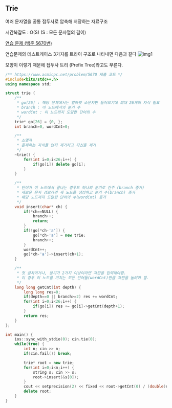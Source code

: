 ## Trie
여러 문자열을 공통 접두사로 압축해 저장하는 자료구조

시간복잡도 : O(S) (S : 모든 문자열의 길이)

[연습 문제 (백준 5670번)](https://www.acmicpc.net/problem/5670)

연습문제의 테스트케이스 3가지를 트라이 구조로 나타내면 다음과 같다
![img1](https://github.com/user-attachments/assets/c4d9fff1-4e5f-4f95-92d8-c2ea5982a1ff)

모양이 이렇기 때문에 접두사 트리 (Prefix Tree)라고도 부른다.

``` c++
/** https://www.acmicpc.net/problem/5670 제출 코드 */
#include<bits/stdc++.h>
using namespace std;

struct trie {
    /** 
     * go[26] : 해당 문제에서는 알파벳 소문자만 들어오기에 최대 26개의 자식 필요
     * branch : 이 노드에서의 분기 수
     * wordCnt : 이 노드까지 도달한 단어의 수
     */
    trie* go[26] = {0, };
    int branch=0, wordCnt=0;

    /** 
     * 소멸자
     * 존재하는 자식들 먼저 제거하고 자신을 제거
     */
    ~trie() {
        for(int i=0;i<26;i++) {
            if(go[i]) delete go[i];
        }
    }

    /** 
     * 단어가 이 노드에서 끝나는 경우도 하나의 분기로 간주 (branch 증가)
     * 새로운 문자 경로라면 새 노드를 생성하고 분기 수(branch) 증가
     * 해당 노드까지 도달한 단어의 수(wordCnt) 증가
     */
    void insert(char* ch) {
        if(*ch==NULL) {
            branch++;
            return;
        }
        if(!go[*ch-'a']) {
            go[*ch-'a'] = new trie;
            branch++;
        }
        wordCnt++;
        go[*ch-'a']->insert(ch+1);
    }

    /** 
     * 첫 글자이거나, 분기가 2가지 이상이라면 자판을 입력해야함.
     * 이 경우 이 노드를 거치는 모든 단어들(wordCnt)만큼 자판을 눌러야 함.
     */
    long long getCnt(int depth) {
        long long res=0;
        if(depth==0 || branch>=2) res += wordCnt;
        for(int i=0;i<26;i++) {
            if(go[i]) res += go[i]->getCnt(depth+1);
        }
        return res;
    }
};

int main() {
    ios::sync_with_stdio(0); cin.tie(0);
    while(true) {
        int n; cin >> n;
        if(cin.fail()) break;

        trie* root = new trie;
        for(int i=0;i<n;i++) {
            string s; cin >> s;
            root->insert(&s[0]);
        }
        cout << setprecision(2) << fixed << root->getCnt(0) / (double)n << '\n';
        delete root;
    }
}
```
